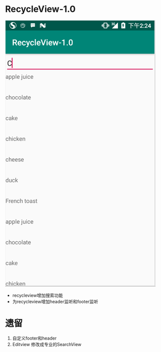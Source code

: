 # RecycleView-1.0
![](https://github.com/laiyuchenrushuang/RecycleView-1.0/blob/master/lizi.png)

* recycleview增加搜索功能
* 为recycleview增加header监听和footer监听

# 遗留
1. 自定义footer和header
2. Editview 修改成专业的SearchView
